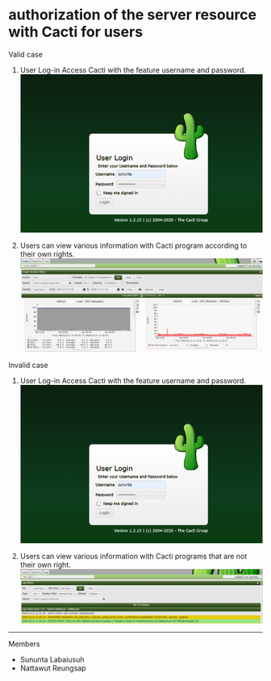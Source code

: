 # authorization of the server resource with Cacti for users

Valid case
1. User Log-in Access Cacti with the feature username and password.
![](img/01.png)

2. Users can view various information with Cacti program according to their own rights. 
![](img/02.png)

Invalid case
1. User Log-in Access Cacti with the feature username and password.
![](img/01.png)

2. Users can view various information with Cacti programs that are not their own right.
![](img/03.png)

--------------------------------------

Members
- Sununta Labaiusuh
- Nattawut Reungsap